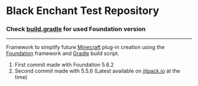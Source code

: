 # Black Enchant Test Repository

### Check [build.gradle](https://github.com/Magnum97/BlackEnchant/blob/blackenchant/build.gradle) for used Foundation version

---

Framework to simplify future [Minecraft](http://www.minecraft.net) plug-in creation using the [Foundation](http://www.github.com/Magnum97/Foundation) framework and [Gradle](https://gradle.org/) build script.

1. First commit made with Foundation 5.6.2
2. Second commit made with 5.5.6 (Latest available on [jitpack.io](https://jitpack.io/#kangarko/Foundation) at the time)

